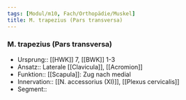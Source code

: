 ```yaml
---
tags: [Modul/m10, Fach/Orthopädie/Muskel]
title: M. trapezius (Pars transversa)
---
```

### M. trapezius (Pars transversa)
- Ursprung:: [[HWK]] 7, [[BWK]] 1-3
- Ansatz:: Laterale [[Clavicula]], [[Acromion]]
- Funktion:: [[Scapula]]: Zug nach medial
- Innervation:: [[N. accessorius (XI)]], [[Plexus cervicalis]]
- Segment:: 